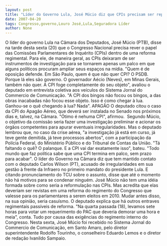 ```yaml
---
layout: post
title: "Líder do Governo Lula, José Múcio diz que CPIs precisam ser repensadas pelo Congresso "
date: 2007-04-20
tags: Congresso,governo,Louro José,Lula,Seguradora Líder
author: None
---
```

O líder do governo Lula na Câmara dos Deputados, José Múcio (PTB), disse na tarde desta sexta (20) que o Congresso Nacional precisa rever o papel das Comissões Parlamentares de Inquérito (CPIs) dentro de uma reforma regimental.
Para ele, de maneira geral, as CPIs deixaram de ser instrumentos de investigação para se tornarem apenas um palco em que alguns políticos procuram ampliar seus espaços na mídia. 
\"Quem é de oposição defende. Em São Paulo, quem é que não quer CPI? O PSDB. Porque lá eles são governo. O governador Aécio (Neves), em Minas Gerais, também&nbsp;não quer. A CPI foge completamente do seu objeto\", avaliou o deputado em entrevista coletiva aos veículos do Sistema Jornal do Commercio de Comunicação.
\"A CPI dos bingos não focou os bingos, a das obras inacabadas não focou esse objeto. Isso é como chegar à lua. Ganhou-se o quê chegando à lua? Nada\". 
APAGÃO
O deputado citou o caso da CPI do Apagão Aéreo, que deverá ser instalada no Senado nos próximos dias e, talvez, na Câmara. \"Ótimo é&nbsp;nehuma CPI\", afirmou.&nbsp;
Segundo Múcio, o objetivo da comissão seria fazer uma investigação preliminar e acionar os órgãos competentes para apurar eventuais&nbsp;irregularidades.
Mas o deputado lembrou que, no caso da crise aérea, \"a investigação já está em curso, já teve gente demitida, já teve processos abertos\", com a participação da Polícia Federal, do Ministério Público e do Tribunal de Contas da União. 
\"Tá faltando o quê? O palanque.&nbsp;E a CPI vai dar exatamente isso\", bateu. \"Todo mundo que faz política sabe que uma&nbsp;CPI termina em palco, sem prazo para acabar\".
O líder do Governo na Câmara diz que tem mantido contato com o deputado Carlos Wilson (PT), acusado de irregularidades em sua gestão à frente da Infraero no primeiro mandato do presidente Lula. E citando pronunciamento do TCU sobre o assunto, disse que até o momento não há motivos para se condenar ninguém.
José Múcio não tem uma idéia formada sobre como seria a reformulação nas CPIs. Mas acredita que elas deveriam ser revistas em uma reforma do regimento do Congresso que valesse para os parlamentares a serem eleitos em 2010. Mudar antes disso, na sua opinião,&nbsp;seria&nbsp;casuísmo. 
O deputado explica que há outros entraves regimentais passíveis de reforma. \"Na quarta passada (18), levamos sete horas para votar um requerimento do PAC que deveria demorar uma hora e meia\", conta. Tudo por causa das exigências do regimento interno do Congresso.
Nesta sexta, José Múcio foi recebido no Sistema Jornal do Commercio de Comunicação, em Santo Amaro, pelo diretor superintendente Rodolfo Tourinho, o conselheiro Eduardo Lemos e o diretor de redação Ivanildo Sampaio. 